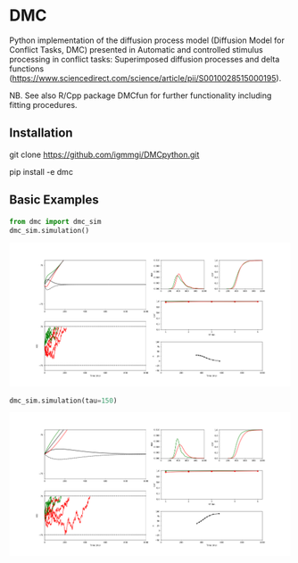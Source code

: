 # DMC 
Python implementation of the diffusion process model (Diffusion Model
for Conflict Tasks, DMC) presented in Automatic and controlled stimulus
processing in conflict tasks: Superimposed diffusion processes and delta
functions
(https://www.sciencedirect.com/science/article/pii/S0010028515000195). 

NB. See also R/Cpp package DMCfun for further functionality including fitting
procedures.

## Installation
git clone https://github.com/igmmgi/DMCpython.git 

pip install -e dmc

## Basic Examples 
```python
from dmc import dmc_sim
dmc_sim.simulation()
```
![alt text](/figures/figure1.png) 
```python
dmc_sim.simulation(tau=150)
```
![alt text](/figures/figure2.png) 
